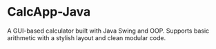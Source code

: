 # CalcApp-Java
A GUI-based calculator built with Java Swing and OOP. Supports basic arithmetic with a stylish layout and clean modular code.
